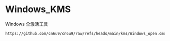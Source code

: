 # Windows_KMS
Windows 全激活工具
```
https://github.com/cn6u9/cn6u9/raw/refs/heads/main/kms/Windows_open.cmd
```

